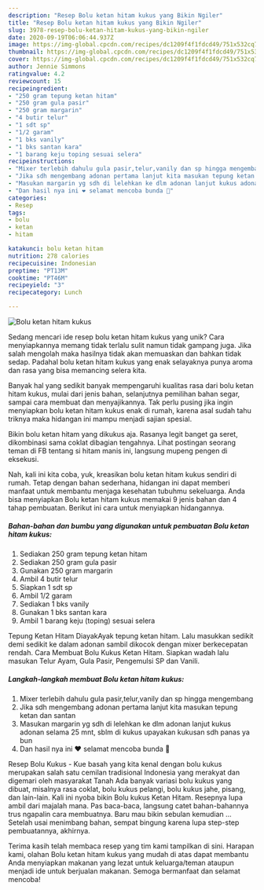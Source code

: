 ```yaml
---
description: "Resep Bolu ketan hitam kukus yang Bikin Ngiler"
title: "Resep Bolu ketan hitam kukus yang Bikin Ngiler"
slug: 3978-resep-bolu-ketan-hitam-kukus-yang-bikin-ngiler
date: 2020-09-19T06:06:44.937Z
image: https://img-global.cpcdn.com/recipes/dc1209f4f1fdcd49/751x532cq70/bolu-ketan-hitam-kukus-foto-resep-utama.jpg
thumbnail: https://img-global.cpcdn.com/recipes/dc1209f4f1fdcd49/751x532cq70/bolu-ketan-hitam-kukus-foto-resep-utama.jpg
cover: https://img-global.cpcdn.com/recipes/dc1209f4f1fdcd49/751x532cq70/bolu-ketan-hitam-kukus-foto-resep-utama.jpg
author: Jennie Simmons
ratingvalue: 4.2
reviewcount: 15
recipeingredient:
- "250 gram tepung ketan hitam"
- "250 gram gula pasir"
- "250 gram margarin"
- "4 butir telur"
- "1 sdt sp"
- "1/2 garam"
- "1 bks vanily"
- "1 bks santan kara"
- "1 barang keju toping sesuai selera"
recipeinstructions:
- "Mixer terlebih dahulu gula pasir,telur,vanily dan sp hingga mengembang"
- "Jika sdh mengembang adonan pertama lanjut kita masukan tepung ketan dan santan"
- "Masukan margarin yg sdh di lelehkan ke dlm adonan lanjut kukus adonan selama 25 mnt, sblm di kukus upayakan kukusan sdh panas ya bun"
- "Dan hasil nya ini ❤️ selamat mencoba bunda 🤗"
categories:
- Resep
tags:
- bolu
- ketan
- hitam

katakunci: bolu ketan hitam 
nutrition: 278 calories
recipecuisine: Indonesian
preptime: "PT13M"
cooktime: "PT46M"
recipeyield: "3"
recipecategory: Lunch

---
```



![Bolu ketan hitam kukus](https://img-global.cpcdn.com/recipes/dc1209f4f1fdcd49/751x532cq70/bolu-ketan-hitam-kukus-foto-resep-utama.jpg)

Sedang mencari ide resep bolu ketan hitam kukus yang unik? Cara menyiapkannya memang tidak terlalu sulit namun tidak gampang juga. Jika salah mengolah maka hasilnya tidak akan memuaskan dan bahkan tidak sedap. Padahal bolu ketan hitam kukus yang enak selayaknya punya aroma dan rasa yang bisa memancing selera kita.

Banyak hal yang sedikit banyak mempengaruhi kualitas rasa dari bolu ketan hitam kukus, mulai dari jenis bahan, selanjutnya pemilihan bahan segar, sampai cara membuat dan menyajikannya. Tak perlu pusing jika ingin menyiapkan bolu ketan hitam kukus enak di rumah, karena asal sudah tahu triknya maka hidangan ini mampu menjadi sajian spesial.

Bikin bolu ketan hitam yang dikukus aja. Rasanya legit banget ga seret, dikombinasi sama coklat dibagian tengahnya. Lihat postingan seorang teman di FB tentang si hitam manis ini, langsung mupeng pengen di eksekusi.


Nah, kali ini kita coba, yuk, kreasikan bolu ketan hitam kukus sendiri di rumah. Tetap dengan bahan sederhana, hidangan ini dapat memberi manfaat untuk membantu menjaga kesehatan tubuhmu sekeluarga. Anda bisa menyiapkan Bolu ketan hitam kukus memakai 9 jenis bahan dan 4 tahap pembuatan. Berikut ini cara untuk menyiapkan hidangannya.

<!--inarticleads1-->

##### Bahan-bahan dan bumbu yang digunakan untuk pembuatan Bolu ketan hitam kukus:

1. Sediakan 250 gram tepung ketan hitam
1. Sediakan 250 gram gula pasir
1. Gunakan 250 gram margarin
1. Ambil 4 butir telur
1. Siapkan 1 sdt sp
1. Ambil 1/2 garam
1. Sediakan 1 bks vanily
1. Gunakan 1 bks santan kara
1. Ambil 1 barang keju (toping) sesuai selera


Tepung Ketan Hitam DiayakAyak tepung ketan hitam. Lalu masukkan sedikit demi sedikit ke dalam adonan sambil dikocok dengan mixer berkecepatan rendah. Cara Membuat Bolu Kukus Ketan Hitam. Siapkan wadah lalu masukan Telur Ayam, Gula Pasir, Pengemulsi SP dan Vanili. 

<!--inarticleads2-->

##### Langkah-langkah membuat Bolu ketan hitam kukus:

1. Mixer terlebih dahulu gula pasir,telur,vanily dan sp hingga mengembang
1. Jika sdh mengembang adonan pertama lanjut kita masukan tepung ketan dan santan
1. Masukan margarin yg sdh di lelehkan ke dlm adonan lanjut kukus adonan selama 25 mnt, sblm di kukus upayakan kukusan sdh panas ya bun
1. Dan hasil nya ini ❤️ selamat mencoba bunda 🤗


Resep Bolu Kukus - Kue basah yang kita kenal dengan bolu kukus merupakan salah satu cemilan tradisional Indonesia yang merakyat dan digemari oleh masyarakat Tanah Ada banyak variasi bolu kukus yang dibuat, misalnya rasa coklat, bolu kukus pelangi, bolu kukus jahe, pisang, dan lain-lain. Kali ini nyoba bikin Bolu kukus Ketan Hitam. Resepnya lupa ambil dari majalah mana. Pas baca-baca, langsung catet bahan-bahannya trus ngapalin cara membuatnya. Baru mau bikin sebulan kemudian … Setelah usai menimbang bahan, sempat bingung karena lupa step-step pembuatannya, akhirnya. 

Terima kasih telah membaca resep yang tim kami tampilkan di sini. Harapan kami, olahan Bolu ketan hitam kukus yang mudah di atas dapat membantu Anda menyiapkan makanan yang lezat untuk keluarga/teman ataupun menjadi ide untuk berjualan makanan. Semoga bermanfaat dan selamat mencoba!
